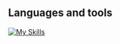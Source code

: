 ## Languages and tools
[![My Skills](https://skillicons.dev/icons?i=php,laravel,vite,html,css,tailwind,js,ts,nodejs,jquery,git,github,vscode,docker&perline=6)](https://skillicons.dev)
